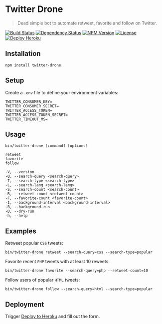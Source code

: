 Twitter Drone
=============

> Dead simple bot to automate retweet, favorite and follow on Twitter.

[![Build Status](https://img.shields.io/travis/redaxmedia/twitter-drone.svg)](https://travis-ci.org/redaxmedia/twitter-drone)
[![Dependency Status](https://gemnasium.com/badges/github.com/redaxmedia/twitter-drone.svg)](https://gemnasium.com/github.com/redaxmedia/twitter-drone)
[![NPM Version](https://img.shields.io/npm/v/twitter-drone.svg)](https://www.npmjs.com/package/twitter-drone)
[![License](https://img.shields.io/npm/l/twitter-drone.svg)](https://www.npmjs.com/package/twitter-drone)
[![Deploy Heroku](https://img.shields.io/badge/deploy-heroku-7056bf.svg)](https://heroku.com/deploy?template=https://github.com/redaxmedia/twitter-drone)


Installation
------------

```
npm install twitter-drone
```


Setup
-----

Create a `.env` file to define your environment variables:

```
TWITTER_CONSUMER_KEY=
TWITTER_CONSUMER_SECRET=
TWITTER_ACCESS_TOKEN=
TWITTER_ACCESS_TOKEN_SECRET=
TWITTER_TIMEOUT_MS=
```


Usage
-----

```
bin/twitter-drone [command] [options]

retweet
favorite
follow

-V, --version
-Q, --search-query <search-query>
-T, --search-type <search-type>
-L, --search-lang <search-lang>
-S, --search-count <search-count>
-R, --retweet-count <retweet-count>
-F, --favorite-count <favorite-count>
-I, --background-interval <background-interval>
-B, --background-run
-D, --dry-run
-h, --help
```


Examples
--------

Retweet popular `CSS` tweets:

```
bin/twitter-drone retweet --search-query=css --search-type=popular
```

Favorite recent `PHP` tweets with at least 10 reweets:

```
bin/twitter-drone favorite --search-query=php --retweet-count=10
```

Follow users of popular `HTML` tweets:

```
bin/twitter-drone follow --search-query=html --search-type=popular
```


Deployment
----------

Trigger [Deploy to Heroku](https://heroku.com/deploy?template=https://github.com/redaxmedia/twitter-drone) and fill out the form.
